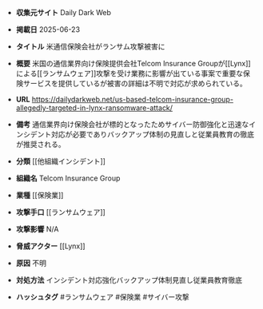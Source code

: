 - **収集元サイト**
Daily Dark Web

- **掲載日**
2025-06-23

- **タイトル**
米通信保険会社がランサム攻撃被害に

- **概要**
米国の通信業界向け保険提供会社Telcom Insurance Groupが[[Lynx]]による[[ランサムウェア]]攻撃を受け業務に影響が出ている事案で重要な保険サービスを提供しているが被害の詳細は不明で対応が求められている。

- **URL**
https://dailydarkweb.net/us-based-telcom-insurance-group-allegedly-targeted-in-lynx-ransomware-attack/

- **備考**
通信業界向け保険会社が標的となったためサイバー防御強化と迅速なインシデント対応が必要でありバックアップ体制の見直しと従業員教育の徹底が推奨される。

- **分類**
[[他組織インシデント]]

- **組織名**
Telcom Insurance Group

- **業種**
[[保険業]]

- **攻撃手口**
[[ランサムウェア]]

- **攻撃影響**
N/A

- **脅威アクター**
[[Lynx]]

- **原因**
不明

- **対処方法**
インシデント対応強化バックアップ体制見直し従業員教育徹底

- **ハッシュタグ**
#ランサムウェア #保険業 #サイバー攻撃
